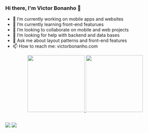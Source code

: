 ### Hi there, I'm Victor Bonanho 👋

- 🔭 I’m currently working on mobile apps and websites
- 🌱 I’m currently learning front-end featurues
- 👯 I’m looking to collaborate on mobile and web projects
- 🤔 I’m looking for help with backend and data bases
- 💬 Ask me about layout patterns and front-end features
- 📫 How to reach me: victorbonanho.com

<div align="center">
  <a href="https://victorbonanho.com">
  <img height="180em" src="https://github-readme-stats.vercel.app/api?username=victorbonanho&show_icons=true&theme=dark&include_all_commits=true&count_private=true"/>
  <img height="180em" src="https://github-readme-stats.vercel.app/api/top-langs/?username=victorbonanho&layout=compact&langs_count=7&theme=dark"/>
</div>
  
  ##
 
<div> 
  <a href="https://www.instagram.com/vibonanho/" target="_blank"><img src="https://img.shields.io/badge/-Instagram-%23E4405F?style=for-the-badge&logo=instagram&logoColor=white" target="_blank"></a>
  <a href="https://www.linkedin.com/in/victor-bonanho-b8b2ba141/" target="_blank"><img src="https://img.shields.io/badge/-LinkedIn-%230077B5?style=for-the-badge&logo=linkedin&logoColor=white" target="_blank"></a>  
</div>
